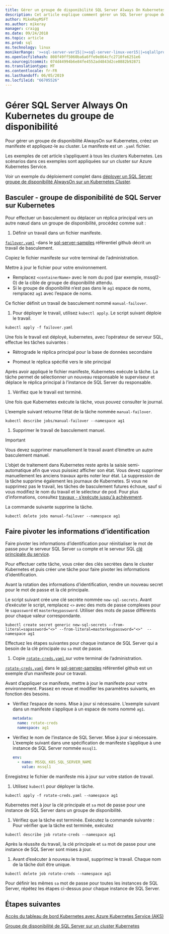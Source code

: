 ```yaml
---
title: Gérer un groupe de disponibilité SQL Server Always On Kubernetes
description: Cet article explique comment gérer un SQL Server groupe de disponibilité AlwaysOn dans Kubernetes.
author: MikeRayMSFT
ms.author: mikeray
manager: craigg
ms.date: 09/24/2018
ms.topic: article
ms.prod: sql
ms.technology: linux
monikerRange: '>=sql-server-ver15||>=sql-server-linux-ver15||=sqlallproducts-allversions'
ms.openlocfilehash: 808f49ff5060ba6a6ffe9e864cfc2710fe6251e6
ms.sourcegitcommit: 074d44994b6e84fe4552ad4843d2ce0882b92871
ms.translationtype: MT
ms.contentlocale: fr-FR
ms.lasthandoff: 06/05/2019
ms.locfileid: "66705526"
---
```

# <a name="manage-sql-server-always-on-availability-group-kubernetes"></a>Gérer SQL Server Always On Kubernetes du groupe de disponibilité

Pour gérer un groupe de disponibilité AlwaysOn sur Kubernetes, créez un manifeste et appliquez-le au cluster. Le manifeste est un `.yaml` fichier.  

Les exemples de cet article s’appliquent à tous les clusters Kubernetes. Les scénarios dans ces exemples sont appliquées sur un cluster sur Azure Kubernetes Service.

Voir un exemple du déploiement complet dans [déployer un SQL Server groupe de disponibilité AlwaysOn sur un Kubernetes Cluster](sql-server-linux-kubernetes-deploy.md).

## <a name="fail-over---sql-server-availability-group-on-kubernetes"></a>Basculer - groupe de disponibilité de SQL Server sur Kubernetes

Pour effectuer un basculement ou déplacer un réplica principal vers un autre nœud dans un groupe de disponibilité, procédez comme suit :

1. Définir un travail dans un fichier manifeste.

  [`failover.yaml`](https://github.com/Microsoft/sql-server-samples/tree/master/samples/features/high%20availability/Kubernetes/sample-manifest-files/failover.yaml) -dans le [sql-server-samples](https://github.com/Microsoft/sql-server-samples/tree/master/samples/features/high%20availability/Kubernetes/sample-manifest-files) référentiel github décrit un travail de basculement.

  Copiez le fichier manifeste sur votre terminal de l’administration.

  Mettre à jour le fichier pour votre environnement.

  - Remplacez `<containerName>` avec le nom du pod (par exemple, mssql2-0) de la cible de groupe de disponibilité attendu.
  - Si le groupe de disponibilité n’est pas dans le `ag1` espace de noms, remplacez `ag1` avec l’espace de noms.

  Ce fichier définit un travail de basculement nommé `manual-failover`.

1. Pour déployer le travail, utilisez `kubectl apply`. Le script suivant déploie le travail.

  ```azurecli
  kubectl apply -f failover.yaml
  ```

  Une fois le travail est déployé, kubernetes, avec l’opérateur de serveur SQL, effectue les tâches suivantes :
  
  - Rétrograde le réplica principal pour la base de données secondaire
  
  - Promeut le réplica spécifié vers le site principal
  
  Après avoir appliqué le fichier manifeste, Kubernetes exécute la tâche. La tâche permet de sélectionner un nouveau responsable le superviseur et déplace le réplica principal à l’instance de SQL Server du responsable.

1. Vérifiez que le travail est terminé.
  
  Une fois que Kubernetes exécute la tâche, vous pouvez consulter le journal.
  
  L’exemple suivant retourne l’état de la tâche nommée `manual-failover`.

  ```azurecli
  kubectl describe jobs/manual-failover --namespace ag1
  ```

1. Supprimer le travail de basculement manuel. 

  >[!IMPORTANT]
  >Vous devez supprimer manuellement le travail avant d’émettre un autre basculement manuel.
  > 
  >L’objet de traitement dans Kubernetes reste après la saisie semi-automatique afin que vous puissiez afficher son état. Vous devez supprimer manuellement les anciens travaux après noter leur état. La suppression de la tâche supprime également les journaux de Kubernetes. Si vous ne supprimez pas le travail, les tâches de basculement futures échoue, sauf si vous modifiez le nom du travail et le sélecteur de pod. Pour plus d’informations, consultez [travaux - s’exécute jusqu'à achèvement](https://kubernetes.io/docs/concepts/workloads/controllers/jobs-run-to-completion/).

  La commande suivante supprime la tâche.

  ```azurecli
  kubectl delete jobs manual-failover --namespace ag1
  ```

## <a name="rotate-credentials"></a>Faire pivoter les informations d’identification

Faire pivoter les informations d’identification pour réinitialiser le mot de passe pour le serveur SQL Server `sa` compte et le serveur SQL [clé principale du service](../relational-databases/security/encryption/service-master-key.md). 

Pour effectuer cette tâche, vous créer des clés secrètes dans le cluster Kubernetes et puis créer une tâche pour faire pivoter les informations d’identification.

Avant la rotation des informations d’identification, rendre un nouveau secret pour le mot de passe et la clé principale.

Le script suivant crée une clé secrète nommée `new-sql-secrets`. Avant d’exécuter le script, remplacez `<>` avec des mots de passe complexes pour le `sapassword` et `masterkeypassword`. Utiliser des mots de passe différents pour chaque valeur correspondante.

```azurecli
kubectl create secret generic new-sql-secrets --from-literal=sapassword="<>" --from-literal=masterkeypassword="<>"  --namespace ag1
```

Effectuez les étapes suivantes pour chaque instance de SQL Server qui a besoin de la clé principale ou `sa` mot de passe.

1. Copie [ `rotate-creds.yaml` ](https://github.com/Microsoft/sql-server-samples/blob/master/samples/features/high%20availability/Kubernetes/sample-manifest-files/rotate-creds.yaml) sur votre terminal de l’administration.

  [`rotate-creds.yaml`](https://github.com/Microsoft/sql-server-samples/blob/master/samples/features/high%20availability/Kubernetes/sample-manifest-files/rotate-creds.yaml) dans le [sql-server-samples](https://github.com/Microsoft/sql-server-samples/tree/master/samples/features/high%20availability/Kubernetes/sample-deployment-script/) référentiel github est un exemple d’un manifeste pour ce travail.

  Avant d’appliquer ce manifeste, mettre à jour le manifeste pour votre environnement. Passez en revue et modifier les paramètres suivants, en fonction des besoins.

  - Vérifiez l’espace de noms. Mise à jour si nécessaire. L’exemple suivant dans un manifeste s’applique à un espace de noms nommé `ag1`.

    ```yaml
    metadata:
      name: rotate-creds
      namespace: ag1
    ```

  - Vérifiez le nom de l’instance de SQL Server. Mise à jour si nécessaire. L’exemple suivant dans une spécification de manifeste s’applique à une instance de SQL Server nommée `mssql1`.

    ```yaml
    env:
      - name: MSSQL_K8S_SQL_SERVER_NAME
        value: mssql1
    ```

  Enregistrez le fichier de manifeste mis à jour sur votre station de travail.

1. Utilisez `kubectl` pour déployer la tâche.

  ```azurecli
  kubectl apply -f rotate-creds.yaml --namespace ag1
  ```

  Kubernetes met à jour la clé principale et `sa` mot de passe pour une instance de SQL Server dans un groupe de disponibilité.

1. Vérifiez que la tâche est terminée. Exécutez la commande suivante : Pour vérifier que la tâche est terminée, exécutez 

  ```azcli
  kubectl describe job rotate-creds --namespace ag1
  ```

  Après la réussite du travail, la clé principale et `sa` mot de passe pour une instance de SQL Server sont mises à jour.


1. Avant d’exécuter à nouveau le travail, supprimez le travail. Chaque nom de la tâche doit être unique.

  ```azurecli
  kubectl delete job rotate-creds --namespace ag1
  ```

Pour définir les mêmes `sa` mot de passe pour toutes les instances de SQL Server, répétez les étapes ci-dessus pour chaque instance de SQL Server.

## <a name="next-steps"></a>Étapes suivantes

[Accès du tableau de bord Kubernetes avec Azure Kubernetes Service (AKS)](https://docs.microsoft.com/azure/aks/kubernetes-dashboard)

[Groupe de disponibilité de SQL Server sur un cluster Kubernetes](sql-server-ag-kubernetes.md)

